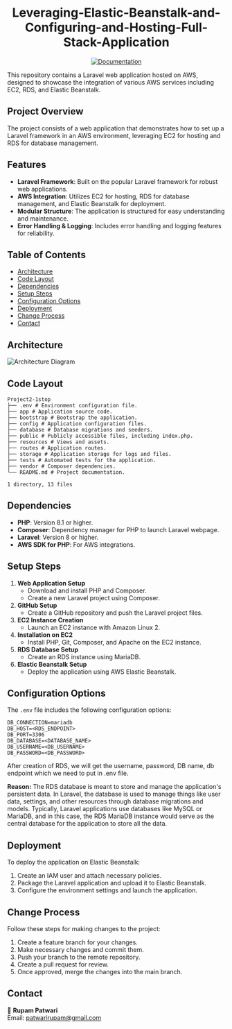 <h1 align="center">Leveraging-Elastic-Beanstalk-and-Configuring-and-Hosting-Full-Stack-Application
</h1>
<p align="center">
  <a href="http://temp-url.com" target="_blank">
    <img alt="Documentation" src="https://img.shields.io/badge/documentation-yes-brightgreen.svg" />
  </a>
</p>

This repository contains a Laravel web application hosted on AWS, designed to showcase the integration of various AWS services including EC2, RDS, and Elastic Beanstalk.

## Project Overview
The project consists of a web application that demonstrates how to set up a Laravel framework in an AWS environment, leveraging EC2 for hosting and RDS for database management.  

## Features
- **Laravel Framework**: Built on the popular Laravel framework for robust web applications.
- **AWS Integration**: Utilizes EC2 for hosting, RDS for database management, and Elastic Beanstalk for deployment.
- **Modular Structure**: The application is structured for easy understanding and maintenance.
- **Error Handling & Logging**: Includes error handling and logging features for reliability.
  
## Table of Contents
- [Architecture](#architecture)
- [Code Layout](#code-layout)
- [Dependencies](#dependencies)
- [Setup Steps](#setup-steps)
- [Configuration Options](#configuration-options)
- [Deployment](#deployment)
- [Change Process](#change-process)
- [Contact](#contact)
  
## Architecture

![Architecture Diagram](path/to/architecture-diagram.png) <!-- Replace with actual image path -->  

## Code Layout

```plaintext
Project2-1stop 
├── .env # Environment configuration file. 
├── app # Application source code. 
├── bootstrap # Bootstrap the application. 
├── config # Application configuration files. 
├── database # Database migrations and seeders. 
├── public # Publicly accessible files, including index.php. 
├── resources # Views and assets. 
├── routes # Application routes. 
├── storage # Application storage for logs and files. 
├── tests # Automated tests for the application. 
├── vendor # Composer dependencies. 
└── README.md # Project documentation.

1 directory, 13 files
```
## Dependencies
- **PHP**: Version 8.1 or higher.
- **Composer**: Dependency manager for PHP to launch Laravel webpage.
- **Laravel**: Version 8 or higher.
- **AWS SDK for PHP**: For AWS integrations.

## Setup Steps
1. **Web Application Setup**
   - Download and install PHP and Composer.
   - Create a new Laravel project using Composer.
2. **GitHub Setup**
   - Create a GitHub repository and push the Laravel project files.
3. **EC2 Instance Creation**
   - Launch an EC2 instance with Amazon Linux 2.
4. **Installation on EC2**
   - Install PHP, Git, Composer, and Apache on the EC2 instance.
5. **RDS Database Setup**
   - Create an RDS instance using MariaDB.
6. **Elastic Beanstalk Setup**
   - Deploy the application using AWS Elastic Beanstalk.

## Configuration Options
The `.env` file includes the following configuration options:

```plaintext
DB_CONNECTION=mariadb
DB_HOST=<RDS_ENDPOINT>
DB_PORT=3306
DB_DATABASE=<DATABASE_NAME>
DB_USERNAME=<DB_USERNAME>
DB_PASSWORD=<DB_PASSWORD>
```
After creation of RDS, we will get the username, password, DB name, db endpoint which we need to put in .env file.  

**Reason:** The RDS database is meant to store and manage the application's persistent data. In Laravel, the database is used to manage things like user data, settings, and other resources through database migrations and models. Typically, Laravel applications use databases like MySQL or MariaDB, and in this case, the RDS MariaDB instance would serve as the central database for the application to store all the data.

## Deployment
To deploy the application on Elastic Beanstalk:
1. Create an IAM user and attach necessary policies.
2. Package the Laravel application and upload it to Elastic Beanstalk.
3. Configure the environment settings and launch the application.

## Change Process
Follow these steps for making changes to the project:
1. Create a feature branch for your changes.
2. Make necessary changes and commit them.
3. Push your branch to the remote repository.
4. Create a pull request for review.
5. Once approved, merge the changes into the main branch.

## Contact
👤 **Rupam Patwari**  
Email: [patwarirupam@gmail.com](mailto:patwarirupam@gmail.com)


